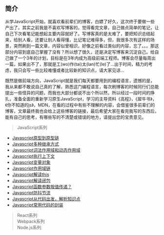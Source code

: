 ## 简介
从学JavaScript开始，就喜欢看前辈们的博客，白嫖了好久，这次终于要做一些产出了。其实之前我是不喜欢写博客的，觉得看完文章，自己做点简单的笔记，让自己下次看笔记能想起主要内容就好了。写博客真的是太难了，要把知识总结起来，给别人看，还要让别人看得懂，比记笔记难得多，但，我很多次有这样的场景，突然刷到一篇文章，内容似曾相识，好像之前看过类似的内容，忘了。。。那这部分内容到底自己掌握了没有？所以想了很久，还是决定写博客来沉淀自己。给自己做了一个3年的计划，目标是在3年内成为高级前端工程师。博客会尽量每周出一篇，如果出不了，那就是工(wo)作(tai)太(lan)忙(le)了...出于时间，精力的考虑，我只会写一些比较难懂或者比较新的知识点，请大家见谅...

既然是做前端方向，JavaScript就是我们每天都要用到的编程语言，遗憾的是，我从来都不敢说自己真的了解，熟悉这门编程语言，每次刷博客的时候同行们总能提出一些怪异的问题，而我也大部分都说不出个所以然，所以经过一段时间的挣扎，准备全面的重新学习原生JavaScript，学习的主导资料《高程》，《犀牛书》，《你不知道的js》，MDN，在看的过程中有些不理解的内容，会借鉴很多前辈们的博客，文章最终我也会给上这些博客的链接，最后希望大家在看完我写的东西后，能有自己的思考，有哪些写的不清楚或错误的地方，请提出您的宝贵意见。
> JavaScript系列  
- [Javascript原型到原型链](/docs/JavaScript/1)
- [Javascript多种继承方式]()
- [Javascript词法作用域和动态作用域]()
- [Javascript执行上下文]()
- [Javascript变量对象]()
- [Javascript作用域链]()
- [Javascript解读this]()
- [Javascript解读闭包]()
- [Javascript函数参数按值传递？]()
- [Javascript防抖节流]()
- [Javascript从代码出发，解析知识点]()
- [Javascript常用代码的封装]()
> React系列  
> Webpack系列  
> Node.js系列  
